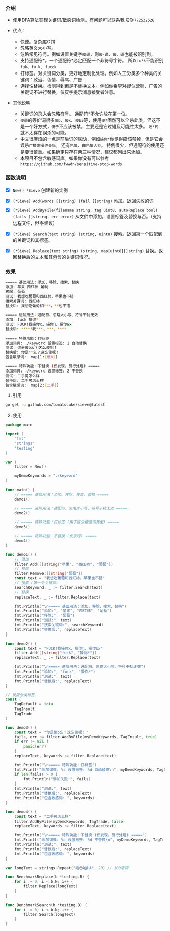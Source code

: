 
### 介绍
- 使用DFA算法实现关键词/敏感词检测。有问题可以联系我 QQ:`772532526`

- 优点：
	- 快速。复杂度O(1)
	- 忽略英文大小写。
	- 忽略常见符号。例如设置关键字`傻逼`，则`傻-逼`、`傻、逼`也能被识别到。
	- 支持通配符*。一个通配符*必定匹配一个非符号字符。 所以`fu*k`不能识别`fuk`、`fu.k`、`fucck`
	- 打标签。对关键词分类，更好地定制化处理。例如人工分类多个种类的关键词：政治、色情、辱骂、广告 ...
	- 选择性替换。检测得到但是不替换文本。例如你希望对疑似营销、广告的关键词不进行替换，仅灰字提示消息接受者注意。

- 其他说明
	- 关键词的录入会忽略符号。 通配符*不允许放在第一位。
	- `傻逼`的等价词很多`傻b`、`傻x`、`傻bi`等，使用`傻*`固然可以全杀此类，但这不是一个好方式，`傻子`不应该被禁。主要还是它过短及可能性太多。  `迷*药	`就不太存在误杀的可能。 
	- 中文很麻烦的一点是前后词的联动，例如`操你*`你觉得应该禁掉，但是它会误杀`广播体操你会吗`。 还有`色情`、`白色情人节`。 特例很少，但通配符的使用还是要很慎重。如果确定只存在两三种情况，建议都列出来添加。
	- 本项目不包含敏感词库。如果你没有可以参考 `https://github.com/fwwdn/sensitive-stop-words`


### 函数说明
- [x] `New() *Sieve` 创建新的实例
- [x] `(*Sieve) Add(words []string) (fail []string)` 添加。返回失败的词
- [x] `(*Sieve) AddByFile(filename string, tag uint8, autoReplace bool) (fails []string, err error)` 从文件中添加。设置标签及替换与否。（支持远程文件，但不建议）
- [x] `(*Sieve) Search(text string) (string, uint8)` 搜索。返回第一个匹配到的关键词和其标签。
- [x] `(*Sieve) Replace(text string) (string, map[uint8][]string)` 替换。返回替换后的文本和其包含的关键词情况。


### 效果
```sh
===== 基础用法：添加、移除、搜索、替换
添加: 苹果 西红柿 葡萄
移除: 葡萄
测试: 我想吃葡萄和西红柿，苹果也不错
搜索关键词: 西红柿
替换后: 我想吃葡萄和***，**也不错

===== 进阶用法：通配符、忽略大小写、符号干扰无效
添加: fuck 操你*
测试: FUCK!我操你x、操你🐎、操你&x
替换后: ****!我***、***、****

===== 特殊功能：打标签
添加词典: ./keyword 设置标签: 1 自动替换
测试: 你是傻b么？这么傻呢！
替换后: 你是**么？这么傻呢！
包含敏感词:  map[1:[傻b]]

===== 特殊功能：不替换 (仅发现，另行处理) =====
添加词典: ./keyword 设置标签: 2 不替换
测试: 二手房怎么样
替换后: 二手房怎么样
包含敏感词:  map[2:[二手]]
```

1. 引用
```sh
go get -u github.com/tomatocuke/sieve@latest
```

2. 使用
```go
package main

import (
	"fmt"
	"strings"
	"testing"
)

var (
	filter = New()

	myDemoKeywords = "./keyword"
)

func main() {
	// ===== 基础用法：添加、移除、搜索、替换 =====
	demo1()

	// ===== 进阶用法：通配符、忽略大小写、符号干扰无效 =====
	demo2()

	// ===== 特殊功能：打标签 (用于区分敏感词类型) =====
	demo3()

	// ===== 特殊功能：不替换 (仅发现) =====
	demo4()
}

func demo1() {
	// 添加
	filter.Add([]string{"苹果", "西红柿", "葡萄"})
	// 移除
	filter.Remove([]string{"葡萄"})
	const text = "我想吃葡萄和西红柿，苹果也不错"
	// 搜索 (第一个关键词)
	searchKeyword, _ := filter.Search(text)
	// 替换
	replaceText, _ := filter.Replace(text)

	fmt.Println("\n===== 基础用法：添加、移除、搜索、替换")
	fmt.Println("添加:", "苹果", "西红柿", "葡萄")
	fmt.Println("移除:", "葡萄")
	fmt.Println("测试:", text)
	fmt.Println("搜索关键词:", searchKeyword)
	fmt.Println("替换后:", replaceText)
}

func demo2() {
	const text = "FUCK!我操你x、操你🐎、操你&x"
	filter.Add([]string{"fuck", "操你*"})
	replaceText, _ := filter.Replace(text)

	fmt.Println("\n===== 进阶用法：通配符、忽略大小写、符号干扰无效")
	fmt.Println("添加:", "fuck", "操你*")
	fmt.Println("测试:", text)
	fmt.Println("替换后:", replaceText)
}

// 设置分类标签
const (
	TagDefault = iota
	TagInsult
	TagTrade
)

func demo3() {
	const text = "你是傻b么？这么傻呢！"
	fails, err := filter.AddByFile(myDemoKeywords, TagInsult, true)
	if err != nil {
		panic(err)
	}
	replaceText, keywords := filter.Replace(text)

	fmt.Println("\n===== 特殊功能：打标签")
	fmt.Printf("添加词典: %s 设置标签: %d 自动替换\n", myDemoKeywords, TagInsult)
	if len(fails) > 0 {
		fmt.Println("添加失败:", fails)
	}
	fmt.Println("测试:", text)
	fmt.Println("替换后:", replaceText)
	fmt.Println("包含敏感词: ", keywords)
}

func demo4() {
	const text = "二手房怎么样"
	filter.AddByFile(myDemoKeywords, TagTrade, false)
	replaceText, keywords := filter.Replace(text)

	fmt.Println("\n===== 特殊功能：不替换 (仅发现，另行处理) =====")
	fmt.Printf("添加词典: %s 设置标签: %d 不替换\n", myDemoKeywords, TagTrade)
	fmt.Println("测试:", text)
	fmt.Println("替换后:", replaceText)
	fmt.Println("包含敏感词: ", keywords)
}

var longText = strings.Repeat("哦😯哈HA", 20) // 100字符

func BenchmarkReplace(b *testing.B) {
	for i := 0; i < b.N; i++ {
		filter.Replace(longText)
	}
}

func BenchmarkSearch(b *testing.B) {
	for i := 0; i < b.N; i++ {
		filter.Search(longText)
	}
}
```

